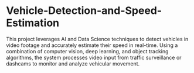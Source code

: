 # Vehicle-Detection-and-Speed-Estimation
This project leverages AI and Data Science techniques to detect vehicles in video footage and accurately estimate their speed in real-time. Using a combination of computer vision, deep learning, and object tracking algorithms, the system processes video input from traffic surveillance or dashcams to monitor and analyze vehicular movement.

